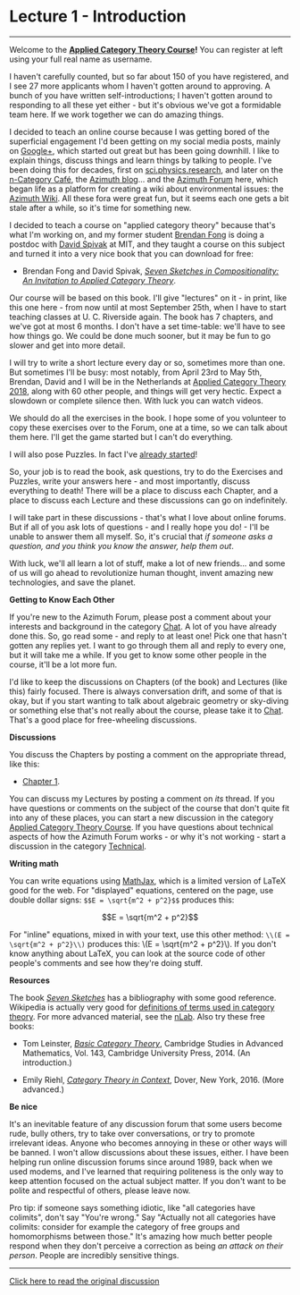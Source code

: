# Lecture 1 - Introduction
-----------------------

Welcome to the **[Applied Category Theory
Course](https://forum.azimuthproject.org/discussion/1717/welcome-to-the-applied-category-theory-course)!**
You can register at left using your full real name as username.

I haven't carefully counted, but so far about 150 of you have
registered, and I see 27 more applicants whom I haven't gotten around
to approving. A bunch of you have written self-introductions; I
haven't gotten around to responding to all these yet either - but it's
obvious we've got a formidable team here. If we work together we can
do amazing things.

I decided to teach an online course because I was getting bored of the
superficial engagement I'd been getting on my social media posts,
mainly on [Google+](https://plus.google.com/u/0/+johncbaez999), which
started out great but has been going downhill. I like to explain
things, discuss things and learn things by talking to people. I've
been doing this for decades, first on
[sci.physics.research](https://golem.ph.utexas.edu/category/), and
later on the [n-Category
Caf&eacute;](https://golem.ph.utexas.edu/category/), the [Azimuth
blog](https://johncarlosbaez.wordpress.com/)... and the [Azimuth
Forum](https://forum.azimuthproject.org/discussions) here, which began
life as a platform for creating a wiki about environmental issues: the
[Azimuth Wiki](http://www.azimuthproject.org/azimuth/show/HomePage).
All these fora were great fun, but it seems each one gets a bit stale
after a while, so it's time for something new.

I decided to teach a course on "applied category theory" because
that's what I'm working on, and my former student [Brendan
Fong](http://www.brendanfong.com/) is doing a postdoc with [David
Spivak](http://math.mit.edu/~dspivak/) at MIT, and they taught a
course on this subject and turned it into a very nice book that you
can download for free:

* Brendan Fong and David Spivak, _[Seven Sketches in Compositionality: An Invitation to Applied Category Theory](http://math.mit.edu/~dspivak/teaching/sp18/7Sketches.pdf)_.

Our course will be based on this book. I'll give "lectures" on it -
in print, like this one here - from now until at most September 25th,
when I have to start teaching classes at U. C. Riverside again. The
book has 7 chapters, and we've got at most 6 months. I don't have a
set time-table: we'll have to see how things go. We could be done
much sooner, but it may be fun to go slower and get into more detail.

I will try to write a short lecture every day or so, sometimes more
than one. But sometimes I'll be busy: most notably, from April 23rd
to May 5th, Brendan, David and I will be in the Netherlands at
[Applied Category Theory
2018](https://johncarlosbaez.wordpress.com/2017/09/12/act-2018/),
along with 60 other people, and things will get very hectic. Expect a
slowdown or complete silence then. With luck you can watch videos.

We should do all the exercises in the book. I hope some of you
volunteer to copy these exercises over to the Forum, one at a time, so
we can talk about them here. I'll get the game started but I can't do
everything.

I will also pose Puzzles. In fact I've [already
started](https://forum.azimuthproject.org/discussion/comment/15878/#Comment_15878)!

So, your job is to read the book, ask questions, try to do the
Exercises and Puzzles, write your answers here - and most importantly,
discuss everything to death! There will be a place to discuss each
Chapter, and a place to discuss each Lecture and these discussions can
go on indefinitely.

I will take part in these discussions - that's what I love about
online forums. But if all of you ask lots of questions - and I really
hope you do! - I'll be unable to answer them all myself. So, it's
crucial that _if someone asks a question, and you think you know the
answer, help them out_.

With luck, we'll all learn a lot of stuff, make a lot of new
friends... and some of us will go ahead to revolutionize human
thought, invent amazing new technologies, and save the planet.

**Getting to Know Each Other**

If you're new to the Azimuth Forum, please post a comment about your
interests and background in the category
[Chat](https://forum.azimuthproject.org/categories/Chat). A lot of you
have already done this. So, go read some - and reply to at least one!
Pick one that hasn't gotten any replies yet. I want to go through
them all and reply to every one, but it will take me a while. If you
get to know some other people in the course, it'll be a lot more fun.

I'd like to keep the discussions on Chapters (of the book) and
Lectures (like this) fairly focused. There is always conversation
drift, and some of that is okay, but if you start wanting to talk
about algebraic geometry or sky-diving or something else that's not
really about the course, please take it to
[Chat](https://forum.azimuthproject.org/categories/Chat). That's a
good place for free-wheeling discussions.

**Discussions**

You discuss the Chapters by posting a comment on the appropriate
thread, like this:

* [Chapter 1](https://forum.azimuthproject.org/discussion/1718/chapter-1).

You can discuss my Lectures by posting a comment on _its_ thread. If
you have questions or comments on the subject of the course that don't
quite fit into any of these places, you can start a new discussion in
the category [Applied Category Theory
Course](https://forum.azimuthproject.org/categories/applied-category-theory-course).
If you have questions about technical aspects of how the Azimuth Forum
works - or why it's not working - start a discussion in the category
[Technical](https://forum.azimuthproject.org/categories/Technical).

**Writing math**

You can write equations using
[MathJax](http://docs.mathjax.org/en/latest/start.html), which is a
limited version of LaTeX good for the web. For "displayed" equations,
centered on the page, use double dollar signs: `$$E = \sqrt{m^2 +
p^2}$$` produces this:

<center>$$E = \sqrt{m^2 + p^2}$$</center>

For "inline" equations, mixed in with your text, use this other
method: `\\(E = \sqrt{m^2 + p^2}\\)` produces this: \\(E = \sqrt{m^2 +
p^2}\\). If you don't know anything about LaTeX, you can look at the
source code of other people's comments and see how they're doing
stuff.

**Resources**

The book _[Seven
Sketches](http://math.mit.edu/~dspivak/teaching/sp18/7Sketches.pdf)_
has a bibliography with some good reference. Wikipedia is actually
very good for [definitions of terms used in category
theory](https://en.wikipedia.org/wiki/Outline_of_category_theory).
For more advanced material, see the
[nLab](https://ncatlab.org/nlab/show/HomePage). Also try these free
books:

* Tom Leinster, _[Basic Category
 Theory](https://arxiv.org/abs/1612.09375)_, Cambridge Studies in
 Advanced Mathematics, Vol. 143, Cambridge University Press, 2014.
 (An introduction.)

* Emily Riehl, _[Category Theory in
 Context](http://www.math.jhu.edu/~eriehl/context.pdf)_, Dover, New
 York, 2016. (More advanced.)

**Be nice**

It's an inevitable feature of any discussion forum that some users
become rude, bully others, try to take over conversations, or try to
promote irrelevant ideas. Anyone who becomes annoying in these or
other ways will be banned. I won't allow discussions about these
issues, either. I have been helping run online discussion forums
since around 1989, back when we used modems, and I've learned that
requiring politeness is the only way to keep attention focused on the
actual subject matter. If you don't want to be polite and respectful
of others, please leave now.

Pro tip: if someone says something idiotic, like "all categories have
colimits", don't say "You're wrong." Say "Actually not all categories
have colimits: consider for example the category of free groups and
homomorphisms between those." It's amazing how much better people
respond when they don't perceive a correction as being _an attack on
their person_. People are incredibly sensitive things.

---

[Click here to read the original
discussion](https://forum.azimuthproject.org/discussion/1807/lecture-1-introduction/p1)
